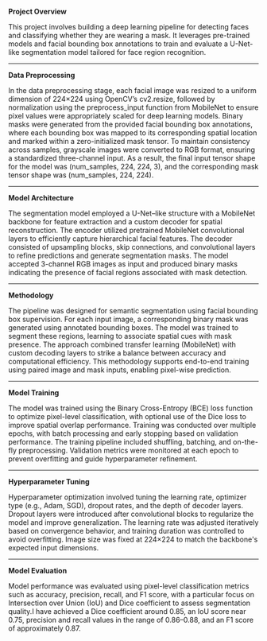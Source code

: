 **Project Overview**

This project involves building a deep learning pipeline for detecting faces and classifying whether they are wearing a mask. It leverages pre-trained models and facial bounding box annotations to train and evaluate a U-Net-like segmentation model tailored for face region recognition.

----------------
**Data Preprocessing**

In the data preprocessing stage, each facial image was resized to a uniform dimension of 224×224 using OpenCV’s cv2.resize, followed by normalization using the preprocess_input function from MobileNet to ensure pixel values were appropriately scaled for deep learning models. Binary masks were generated from the provided facial bounding box annotations, where each bounding box was mapped to its corresponding spatial location and marked within a zero-initialized mask tensor. To maintain consistency across samples, grayscale images were converted to RGB format, ensuring a standardized three-channel input. As a result, the final input tensor shape for the model was (num_samples, 224, 224, 3), and the corresponding mask tensor shape was (num_samples, 224, 224).

--------------------
**Model Architecture**

The segmentation model employed a U-Net–like structure with a MobileNet backbone for feature extraction and a custom decoder for spatial reconstruction. The encoder utilized pretrained MobileNet convolutional layers to efficiently capture hierarchical facial features. The decoder consisted of upsampling blocks, skip connections, and convolutional layers to refine predictions and generate segmentation masks. The model accepted 3-channel RGB images as input and produced binary masks indicating the presence of facial regions associated with mask detection.

-----------------
**Methodology**

The pipeline was designed for semantic segmentation using facial bounding box supervision. For each input image, a corresponding binary mask was generated using annotated bounding boxes. The model was trained to segment these regions, learning to associate spatial cues with mask presence. The approach combined transfer learning (MobileNet) with custom decoding layers to strike a balance between accuracy and computational efficiency. This methodology supports end-to-end training using paired image and mask inputs, enabling pixel-wise prediction.

-------------------
**Model Training**

The model was trained using the Binary Cross-Entropy (BCE) loss function to optimize pixel-level classification, with optional use of the Dice loss to improve spatial overlap performance. Training was conducted over multiple epochs, with batch processing and early stopping based on validation performance. The training pipeline included shuffling, batching, and on-the-fly preprocessing. Validation metrics were monitored at each epoch to prevent overfitting and guide hyperparameter refinement.

----------------------
**Hyperparameter Tuning**

Hyperparameter optimization involved tuning the learning rate, optimizer type (e.g., Adam, SGD), dropout rates, and the depth of decoder layers. Dropout layers were introduced after convolutional blocks to regularize the model and improve generalization. The learning rate was adjusted iteratively based on convergence behavior, and training duration was controlled to avoid overfitting. Image size was fixed at 224×224 to match the backbone's expected input dimensions.

--------------------
**Model Evaluation**

Model performance was evaluated using pixel-level classification metrics such as accuracy, precision, recall, and F1 score, with a particular focus on Intersection over Union (IoU) and Dice coefficient to assess segmentation quality.I have achieved a Dice coefficient around 0.85, an IoU score near 0.75, precision and recall values in the range of 0.86–0.88, and an F1 score of approximately 0.87. 
